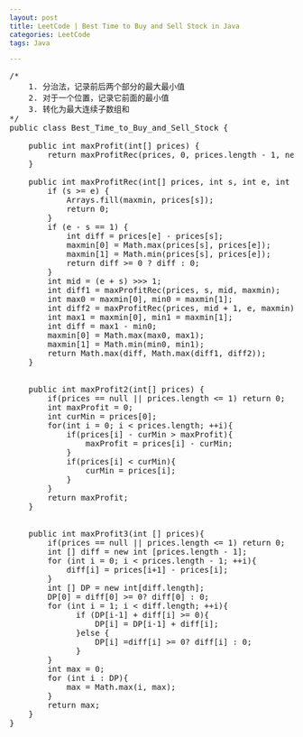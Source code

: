```yaml
---
layout: post
title: LeetCode | Best Time to Buy and Sell Stock in Java
categories: LeetCode
tags: Java

---
```

<!-- import js for mathjax -->
<script src="http://cdn.mathjax.org/mathjax/latest/MathJax.js?config=default"></script>
<script type="text/x-mathjax-config">
MathJax.Hub.Config({
tex2jax: {inlineMath: [['$','$'], ['\\(','\\)']]}
});
</script>


<pre>
/*
    1. 分治法，记录前后两个部分的最大最小值
    2. 对于一个位置，记录它前面的最小值
    3. 转化为最大连续子数组和
*/
public class Best_Time_to_Buy_and_Sell_Stock {

	public int maxProfit(int[] prices) {
		return maxProfitRec(prices, 0, prices.length - 1, new int [] {0 , 0});
	}

	public int maxProfitRec(int[] prices, int s, int e, int [] maxmin) {
		if (s >= e) {
            Arrays.fill(maxmin, prices[s]);
            return 0;
        }
		if (e - s == 1) {
			int diff = prices[e] - prices[s];
            maxmin[0] = Math.max(prices[s], prices[e]);
            maxmin[1] = Math.min(prices[s], prices[e]);
			return diff >= 0 ? diff : 0;
		}
		int mid = (e + s) >>> 1;
		int diff1 = maxProfitRec(prices, s, mid, maxmin);
        int max0 = maxmin[0], min0 = maxmin[1];
		int diff2 = maxProfitRec(prices, mid + 1, e, maxmin);
        int max1 = maxmin[0], min1 = maxmin[1];
		int diff = max1 - min0;
        maxmin[0] = Math.max(max0, max1);
        maxmin[1] = Math.min(min0, min1);
		return Math.max(diff, Math.max(diff1, diff2));
	}


	public int maxProfit2(int[] prices) {
		if(prices == null || prices.length <= 1) return 0;
		int maxProfit = 0;
		int curMin = prices[0];
		for(int i = 0; i < prices.length; ++i){
			if(prices[i] - curMin > maxProfit){
				maxProfit = prices[i] - curMin;
			}
			if(prices[i] < curMin){
				curMin = prices[i];
			}
		}
		return maxProfit;
	}


    public int maxProfit3(int [] prices){
        if(prices == null || prices.length <= 1) return 0;
        int [] diff = new int [prices.length - 1];
        for (int i = 0; i < prices.length - 1; ++i){
            diff[i] = prices[i+1] - prices[i];
        }
        int [] DP = new int[diff.length];
        DP[0] = diff[0] >= 0? diff[0] : 0;
        for (int i = 1; i < diff.length; ++i){
              if (DP[i-1] + diff[i] >= 0){
                  DP[i] = DP[i-1] + diff[i];
              }else {
                  DP[i] =diff[i] >= 0? diff[i] : 0;
              }
        }
        int max = 0;
        for (int i : DP){
            max = Math.max(i, max);
        }
        return max;
    }
}
</pre>
